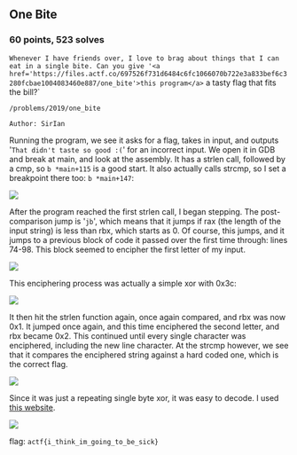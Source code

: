 ## One Bite
### 60 points, 523 solves

`Whenever I have friends over, I love to brag about things that I can eat in a single bite. Can you give '<a href='https://files.actf.co/697526f731d6484c6fc1066070b722e3a833bef6c3280fcbae1004083460e887/one_bite'>this program</a>` a tasty flag that fits the bill?`

`/problems/2019/one_bite`

`Author: SirIan`

Running the program, we see it asks for a flag, takes in input, and outputs '`That didn't taste so good :(`' for an incorrect input. We open it in GDB and break at main, and look at the assembly. It has a strlen call, followed by a cmp, so `b *main+115` is a good start. It also actually calls strcmp, so I set a breakpoint there too: `b *main+147`:

<IMG SRC='https://cdn.discordapp.com/attachments/532350033241309226/572567734370697217/unknown.png'>

After the program reached the first strlen call, I began stepping. The post-comparison jump is '`jb`', which means that it jumps if rax (the length of the input string) is less than rbx, which starts as 0. Of course, this jumps, and it jumps to a previous block of code it passed over the first time through: lines 74-98. This block seemed to encipher the first letter of my input.

<IMG SRC='https://cdn.discordapp.com/attachments/532350033241309226/572569492497104936/unknown.png'>

This enciphering process was actually a simple xor with 0x3c:

<IMG SRC='https://cdn.discordapp.com/attachments/532350033241309226/572571011355246592/unknown.png'>

It then hit the strlen function again, once again compared, and rbx was now 0x1. It jumped once again, and this time enciphered the second letter, and rbx became 0x2. This continued until every single character was enciphered, including the new line character. At the strcmp however, we see that it compares the enciphered string against a hard coded one, which is the correct flag.

<IMG SRC='https://cdn.discordapp.com/attachments/532350033241309226/572569997361283082/unknown.png'>

Since it was just a repeating single byte xor, it was easy to decode. I used <a href='https://cryptii.com'>this website</a>.

<IMG SRC='https://cdn.discordapp.com/attachments/532350033241309226/572571487773392907/unknown.png'>

flag: `actf{i_think_im_going_to_be_sick}`
